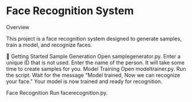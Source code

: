 <h1> Face Recognition System </h1>
<div>
  <p>Overview</p>
 <p> This project is a face recognition system designed to generate samples, train a model, and recognize faces. </p>
  
</div>


🚀 Getting Started
Sample Generation
Open samplegenerator.py.
Enter a unique ID that is not used.
Enter the name of the person.
It will take some time to create samples for you.
Model Training
Open modeltrainer.py.
Run the script.
Wait for the message "Model trained, Now we can recognize your face."
Your model is now trained and ready for recognition.

Face Recognition
Run facerecognition.py.
